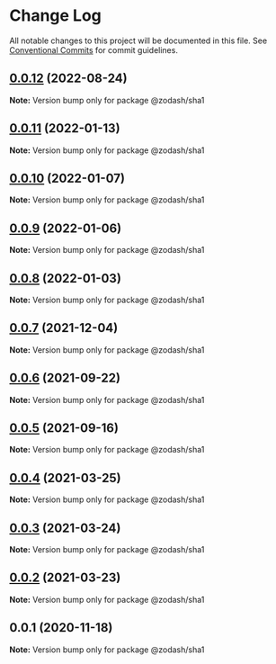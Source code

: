 # Change Log

All notable changes to this project will be documented in this file.
See [Conventional Commits](https://conventionalcommits.org) for commit guidelines.

## [0.0.12](https://github.com/zcorky/zodash/compare/@zodash/sha1@0.0.11...@zodash/sha1@0.0.12) (2022-08-24)

**Note:** Version bump only for package @zodash/sha1





## [0.0.11](https://github.com/zcorky/zodash/compare/@zodash/sha1@0.0.10...@zodash/sha1@0.0.11) (2022-01-13)

**Note:** Version bump only for package @zodash/sha1





## [0.0.10](https://github.com/zcorky/zodash/compare/@zodash/sha1@0.0.9...@zodash/sha1@0.0.10) (2022-01-07)

**Note:** Version bump only for package @zodash/sha1





## [0.0.9](https://github.com/zcorky/zodash/compare/@zodash/sha1@0.0.8...@zodash/sha1@0.0.9) (2022-01-06)

**Note:** Version bump only for package @zodash/sha1





## [0.0.8](https://github.com/zcorky/zodash/compare/@zodash/sha1@0.0.7...@zodash/sha1@0.0.8) (2022-01-03)

**Note:** Version bump only for package @zodash/sha1





## [0.0.7](https://github.com/zcorky/zodash/compare/@zodash/sha1@0.0.6...@zodash/sha1@0.0.7) (2021-12-04)

**Note:** Version bump only for package @zodash/sha1





## [0.0.6](https://github.com/zcorky/zodash/compare/@zodash/sha1@0.0.5...@zodash/sha1@0.0.6) (2021-09-22)

**Note:** Version bump only for package @zodash/sha1





## [0.0.5](https://github.com/zcorky/zodash/compare/@zodash/sha1@0.0.4...@zodash/sha1@0.0.5) (2021-09-16)

**Note:** Version bump only for package @zodash/sha1





## [0.0.4](https://github.com/zcorky/zodash/compare/@zodash/sha1@0.0.3...@zodash/sha1@0.0.4) (2021-03-25)

**Note:** Version bump only for package @zodash/sha1





## [0.0.3](https://github.com/zcorky/zodash/compare/@zodash/sha1@0.0.2...@zodash/sha1@0.0.3) (2021-03-24)

**Note:** Version bump only for package @zodash/sha1





## [0.0.2](https://github.com/zcorky/zodash/compare/@zodash/sha1@0.0.1...@zodash/sha1@0.0.2) (2021-03-23)

**Note:** Version bump only for package @zodash/sha1





## 0.0.1 (2020-11-18)

**Note:** Version bump only for package @zodash/sha1
